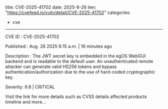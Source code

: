  
title: CVE-2025-41702
date: 2025-8-26
lien: "https://cvefeed.io/vuln/detail/CVE-2025-41702"
categories:
  - cve
---

CVE ID : CVE-2025-41702

Published :  Aug. 26
2025
6:15 a.m. | 16 minutes ago

Description : The JWT secret key is embedded in the egOS WebGUI backend and is readable to the default user. An unauthenticated remote attacker can generate valid HS256 tokens and bypass authentication/authorization due to the use of hard-coded cryptographic key.

Severity: 9.8 | CRITICAL

Visit the link for more details
such as CVSS details
affected products
timeline
and more...
